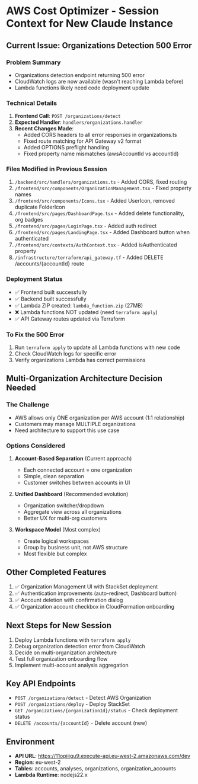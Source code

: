 # AWS Cost Optimizer - Session Context for New Claude Instance

## Current Issue: Organizations Detection 500 Error

### Problem Summary
- Organizations detection endpoint returning 500 error
- CloudWatch logs are now available (wasn't reaching Lambda before)
- Lambda functions likely need code deployment update

### Technical Details
1. **Frontend Call**: `POST /organizations/detect`
2. **Expected Handler**: `handlers/organizations.handler`
3. **Recent Changes Made**:
   - Added CORS headers to all error responses in organizations.ts
   - Fixed route matching for API Gateway v2 format
   - Added OPTIONS preflight handling
   - Fixed property name mismatches (awsAccountId vs accountId)

### Files Modified in Previous Session
1. `/backend/src/handlers/organizations.ts` - Added CORS, fixed routing
2. `/frontend/src/components/OrganizationManagement.tsx` - Fixed property names
3. `/frontend/src/components/Icons.tsx` - Added UserIcon, removed duplicate FolderIcon
4. `/frontend/src/pages/DashboardPage.tsx` - Added delete functionality, org badges
5. `/frontend/src/pages/LoginPage.tsx` - Added auth redirect
6. `/frontend/src/pages/LandingPage.tsx` - Added Dashboard button when authenticated
7. `/frontend/src/contexts/AuthContext.tsx` - Added isAuthenticated property
8. `/infrastructure/terraform/api_gateway.tf` - Added DELETE /accounts/{accountId} route

### Deployment Status
- ✅ Frontend built successfully
- ✅ Backend built successfully  
- ✅ Lambda ZIP created: `lambda_function.zip` (27MB)
- ❌ Lambda functions NOT updated (need `terraform apply`)
- ✅ API Gateway routes updated via Terraform

### To Fix the 500 Error
1. Run `terraform apply` to update all Lambda functions with new code
2. Check CloudWatch logs for specific error
3. Verify organizations Lambda has correct permissions

## Multi-Organization Architecture Decision Needed

### The Challenge
- AWS allows only ONE organization per AWS account (1:1 relationship)
- Customers may manage MULTIPLE organizations
- Need architecture to support this use case

### Options Considered
1. **Account-Based Separation** (Current approach)
   - Each connected account = one organization
   - Simple, clean separation
   - Customer switches between accounts in UI

2. **Unified Dashboard** (Recommended evolution)
   - Organization switcher/dropdown
   - Aggregate view across all organizations
   - Better UX for multi-org customers

3. **Workspace Model** (Most complex)
   - Create logical workspaces
   - Group by business unit, not AWS structure
   - Most flexible but complex

## Other Completed Features
1. ✅ Organization Management UI with StackSet deployment
2. ✅ Authentication improvements (auto-redirect, Dashboard button)
3. ✅ Account deletion with confirmation dialog
4. ✅ Organization account checkbox in CloudFormation onboarding

## Next Steps for New Session
1. Deploy Lambda functions with `terraform apply`
2. Debug organization detection error from CloudWatch
3. Decide on multi-organization architecture
4. Test full organization onboarding flow
5. Implement multi-account analysis aggregation

## Key API Endpoints
- `POST /organizations/detect` - Detect AWS Organization
- `POST /organizations/deploy` - Deploy StackSet
- `GET /organizations/{organizationId}/status` - Check deployment status
- `DELETE /accounts/{accountId}` - Delete account (new)

## Environment
- **API URL**: https://11opiiigu9.execute-api.eu-west-2.amazonaws.com/dev
- **Region**: eu-west-2
- **Tables**: accounts, analyses, organizations, organization_accounts
- **Lambda Runtime**: nodejs22.x